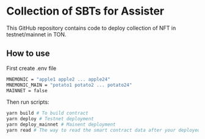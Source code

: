 # Collection of SBTs for Assister

This GitHub repository contains code to deploy collection of NFT in testnet/mainnet in TON.

## How to use

First create .env file
```bash
MNEMONIC = "apple1 apple2 ... apple24"
MNEMONIC_MAIN = "potato1 potato2 ... potato24"
MAINNET = false
```

Then run scripts:

```bash
yarn build # To build contract
yarn deploy # Testnet deployment
yarn deploy_mainnet # Mainent deployment
yarn read # The way to read the smart contract data after your deployed the code
```